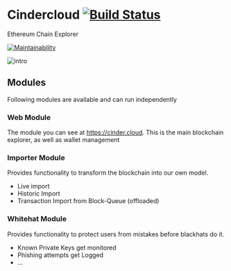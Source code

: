 # Cindercloud [![Build Status](https://travis-ci.org/Cindercloud/Cindercloud.svg?branch=master)](https://travis-ci.org/Cindercloud/Cindercloud)
Ethereum Chain Explorer

[![Maintainability](https://api.codeclimate.com/v1/badges/7e217ea4db753d1346f1/maintainability)](https://codeclimate.com/github/Cindercloud/Cindercloud/maintainability)

![intro](https://cdn.rawgit.com/Cindercloud/Cindercloud/master/web/src/main/resources/static/assets/images/introduction.svg)

## Modules

Following modules are available and can run independently

### Web Module

The module you can see at https://cinder.cloud. This is the main blockchain explorer, as well as wallet management

###  Importer Module

Provides functionality to transform the blockchain into our own model.

- Live import
- Historic Import
- Transaction Import from Block-Queue (offloaded)

### Whitehat Module

Provides functionality to protect users from mistakes before blackhats do it. 

- Known Private Keys get monitored
- Phishing attempts get Logged
- ...
